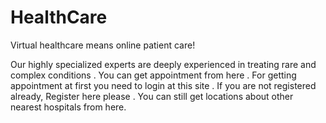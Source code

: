 # HealthCare
Virtual healthcare means online patient care!

Our highly specialized experts are deeply experienced in treating rare and complex conditions . 
You can get appointment from here .
For getting appointment at first you need to login at this site . 
If you are not registered already, Register here please . 
You can still get locations about other nearest hospitals from here.
